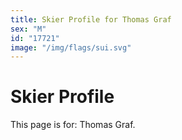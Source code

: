 ```yaml
---
title: Skier Profile for Thomas Graf
sex: "M"
id: "17721"
image: "/img/flags/sui.svg" 
---
```


# Skier Profile

This page is for: Thomas Graf.
    